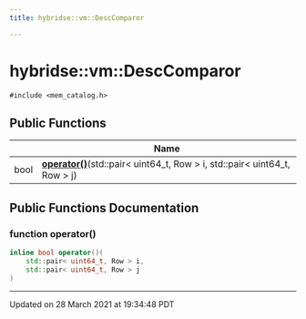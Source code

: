 ```yaml
---
title: hybridse::vm::DescComparor

---
```


# hybridse::vm::DescComparor




`#include <mem_catalog.h>`

## Public Functions

|                | Name           |
| -------------- | -------------- |
| bool | **[operator()](/hybridse/usage/api/markdownClasses/structhybridse_1_1vm_1_1_desc_comparor.md#function-operator())**(std::pair< uint64_t, Row > i, std::pair< uint64_t, Row > j) |

## Public Functions Documentation

### function operator()

```cpp
inline bool operator()(
    std::pair< uint64_t, Row > i,
    std::pair< uint64_t, Row > j
)
```


-------------------------------

Updated on 28 March 2021 at 19:34:48 PDT